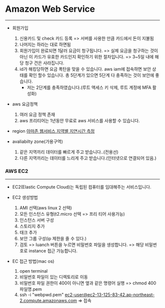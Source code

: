 # Amazon Web Service
----

- 회원가입
	1. 신용카드 및 check 카드 등록 => 서버를 사용한 만큼 카드에서 돈이 지불됨
	2. 나머지는 하라는 대로 하면됨
	3. 회원가입이 완료되면 1달러 요금이 청구됩니다. => 실제 요금을 청구하는 것이 아닌 이 카드가 유효한 카드인지 확인하기 위한 절차입니다. => 3~5일 내에 해당 청구 건은 사라집니다.
	4. id가 해킹당하면 요금 폭탄을 맞을 수 있습니다. aws iam에 접속하면 보안 상태를 확인 할수 있습니다. 총 5단계가 있으면 5단계 다 충족하는 것이 보안에 좋습니다.
		- 저는 2단계를 충족하였습니다.(루트 액세스 키 삭제, 루트 계정에 MFA 활성화)
	
- aws 요금정책
	1. 여러 요금 정책 존재
	2. aws 프리티어는 1년동안 무료로 aws 서비스를 사용할 수 있습니다.


- region 
[아마존 웹서비스 지역별 지연시간 측정](http://www.cloudping.info/)

- avaliabilty zone(가용구역)
	1. 같은 지역끼리 데이터를 빠르게 주고 받습니다..(전용선)
	2. 다른 지역끼리는 데이터를 느리게 주고 받습니다.(인터넷으로 연결되어 있음.)
	
	
### AWS EC2
----
- EC2(Elastic Compute Cloud)는 독립된 컴퓨터를 임대해주는 서비스입니다. 
- EC2 생성방법
	1. AMI 선택(aws linux 2 선택)
	2. 모든 인스턴스 유형(t2.micro 선택 => 프리 티어 사용가능)
	3. 인스턴스 서버 구성
	4. 스토리지 추가
	5. 태크 추가
	6. 보안 그룹 구성(ip 제한을 줄 수 있다.)
	7. 검토 => luanch 버튼을 누르면 비밀번호 파일을 생성합니다. => 해당 비밀번호로 instance 접근 가능합니다.
	
- EC 접근 방법(mac os)
	1. open terminal
	2. 비밀번호 파일이 있는 디렉토리로 이동
	3. 비밀번호 파일 권한이 400이 아니면 옆과 같은 명령어 실행 => chmod 400 파일명.pem
	4. ssh -i "webpwd.pem" ec2-user@ec2-13-125-83-42.ap-northeast-2.compute.amazonaws.com => 접속
	
	
